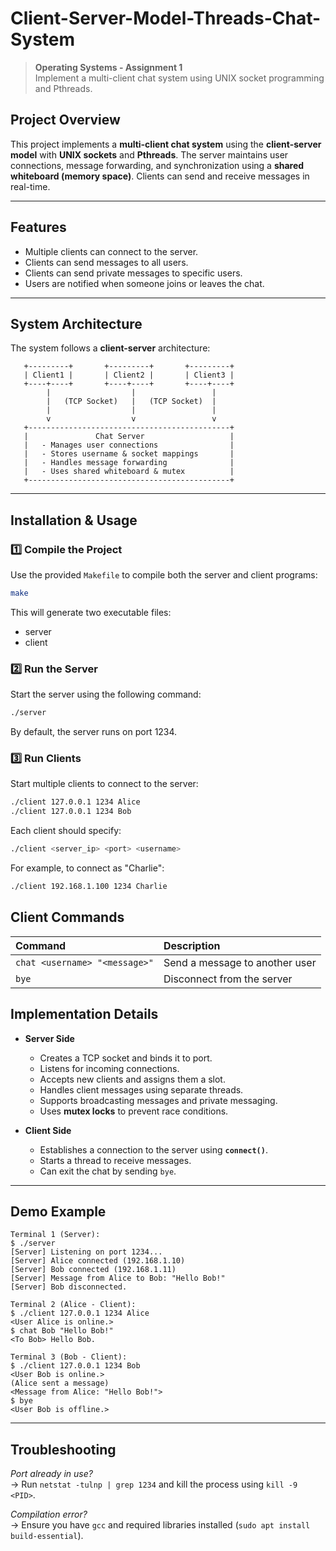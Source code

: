 # Client-Server-Model-Threads-Chat-System
> **Operating Systems - Assignment 1**  
> Implement a multi-client chat system using UNIX socket programming and Pthreads.  


##  **Project Overview**
This project implements a **multi-client chat system** using the **client-server model** with **UNIX sockets** and **Pthreads**. The server maintains user connections, message forwarding, and synchronization using a **shared whiteboard (memory space)**. Clients can send and receive messages in real-time.

---

##  **Features**
- Multiple clients can connect to the server.
- Clients can send messages to all users.
- Clients can send private messages to specific users.
- Users are notified when someone joins or leaves the chat.

---

##  **System Architecture**
The system follows a **client-server** architecture:

```
   +---------+       +---------+       +---------+
   | Client1 |       | Client2 |       | Client3 |
   +----+----+       +----+----+       +----+----+
        |                  |                 |
        |   (TCP Socket)   |   (TCP Socket)  |
        |                  |                 |
        v                  v                 v
   +---------------------------------------------+
   |               Chat Server                   |
   |   - Manages user connections                |
   |   - Stores username & socket mappings       |
   |   - Handles message forwarding              |
   |   - Uses shared whiteboard & mutex          |
   +---------------------------------------------+

```

---

##  **Installation & Usage**

### **1️⃣ Compile the Project**
Use the provided `Makefile` to compile both the server and client programs:
```sh
make
```

This will generate two executable files:
- server
- client

### **2️⃣ Run the Server**
Start the server using the following command:

```sh
./server
```
By default, the server runs on port 1234.

### **3️⃣ Run Clients**
Start multiple clients to connect to the server:

```sh
./client 127.0.0.1 1234 Alice
./client 127.0.0.1 1234 Bob
```
Each client should specify:

```sh
./client <server_ip> <port> <username>
```

For example, to connect as "Charlie":

```sh
./client 192.168.1.100 1234 Charlie
```

##  **Client Commands**

| Command | Description |
| :------ | :---------- |
| `chat <username> "<message>"` | Send a message to another user |
| `bye` | Disconnect from the server |

##  **Implementation Details**
- **Server Side**
   - Creates a TCP socket and binds it to port.
   - Listens for incoming connections.
   - Accepts new clients and assigns them a slot.
   - Handles client messages using separate threads.
   - Supports broadcasting messages and private messaging.
   - Uses **mutex locks** to prevent race conditions.

- **Client Side**
  - Establishes a connection to the server using **`connect()`**.
  - Starts a thread to receive messages.
  - Can exit the chat by sending `bye`.

---

##  **Demo Example**

```pgsql
Terminal 1 (Server):
$ ./server
[Server] Listening on port 1234...
[Server] Alice connected (192.168.1.10)
[Server] Bob connected (192.168.1.11)
[Server] Message from Alice to Bob: "Hello Bob!"
[Server] Bob disconnected.

Terminal 2 (Alice - Client):
$ ./client 127.0.0.1 1234 Alice
<User Alice is online.>
$ chat Bob "Hello Bob!"
<To Bob> Hello Bob.

Terminal 3 (Bob - Client):
$ ./client 127.0.0.1 1234 Bob
<User Bob is online.>
(Alice sent a message)
<Message from Alice: "Hello Bob!">
$ bye
<User Bob is offline.>
```


---

##  **Troubleshooting**
 *Port already in use?*  
 -> Run `netstat -tulnp | grep 1234` and kill the process using `kill -9 <PID>`.  

 *Compilation error?*  
 -> Ensure you have `gcc` and required libraries installed (`sudo apt install build-essential`).  

